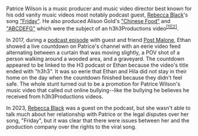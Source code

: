 Patrice Wilson is a music producer and music video director best known for his odd vanity music videos most notably podcast guest, [Rebecca Black](/people/rblack)'s song ["Friday"](https://youtu.be/kfVsfOSbJY0). He also produced Alison Gold's ["Chinese Food"](https://youtu.be/n49of3EbpR8) and ["ABCDEFG"](https://youtu.be/rv7htnDEbog) which were the subject of an h3h3Productions video<sup>[[1]](/events/youtube:video:VVVEV0l2SndMSnNFNExHMUF0bmUyYmxRLjRONmlNM3FiWU1N)</sup><sup>[[2]](/events/youtube:video:VVVEV0l2SndMSnNFNExHMUF0bmUyYmxRLkFyRXVnV3c1SVE4)</sup>.

In 2017, during a [podcast episode](/events/spotify:episode:0izTQLqfEAuYCyZs8uydYR) with guest and friend [Post Malone](/people/apost), Ethan showed a live countdown on Patrice's channel with an eerie video feed alternating between a curtain that was moving slightly, a POV shot of a person walking around a wooded area, and a graveyard. The countdown appeared to be linked to the H3 podcast or Ethan because the video's title ended with "h3h3". It was so eerie that Ethan and Hila did not stay in their home on the day when the countdown finished because they didn't feel safe. The whole stunt turned out to be a promotion for Patrice Wilson's music video that called out online bullying--like the bullying he believes he received from h3h3Productions videos.

In 2023, [Rebecca Black](/people/rblack) was a guest on the podcast, but she wasn't able to talk much about her relationship with Patrice or the legal disputes over her song, "Friday", but it was clear that there were issues between her and the production company over the rights to the viral song.